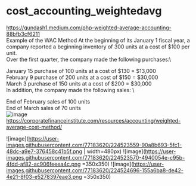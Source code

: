 # cost_accounting_weightedavg
https://gundash1.medium.com/php-weighted-average-accounting-88bfb3cf6211 \
Example of the WAC Method
At the beginning of its January 1 fiscal year, a company reported a beginning inventory of 300 units at a cost of $100 per unit.\
Over the first quarter, the company made the following purchases:\

January 15 purchase of 100 units at a cost of $130 = $13,000 \
February 9 purchase of 200 units at a cost of $150 = $30,000 \
March 3 purchase of 150 units at a cost of $200 = $30,000 \
In addition, the company made the following sales: \

End of February sales of 100 units \
End of March sales of 70 units \
![image](https://user-images.githubusercontent.com/77183620/224524722-e552b83e-85ed-4fb5-8b40-c9c1f06119f5.png)
https://corporatefinanceinstitute.com/resources/accounting/weighted-average-cost-method/

![image](https://user-images.githubusercontent.com/77183620/224523559-90a8b693-5fc1-48dc-a9e7-376458c41b5f.png | width=480px)
![image](https://user-images.githubusercontent.com/77183620/224523570-4940054e-c95b-4fdd-af82-ac906feeea4c.png =350x350)
![image](https://user-images.githubusercontent.com/77183620/224524696-155a6ba8-de42-4e21-8f03-e5278397eae3.png =350x350)

